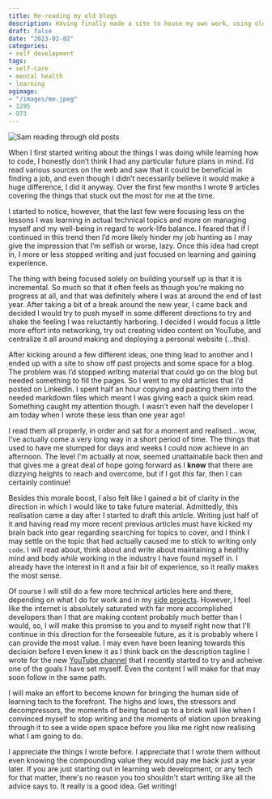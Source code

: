 ```yaml
---
title: Re-reading my old blogs
description: Having finally made a site to house my own work, using old material from a year ago had some unexpected benefits.
draft: false
date: "2023-02-02"
categories:
- self development
tags:
- self-care
- mental health
- learning
ogimage:
- "/images/me.jpeg"
- 1295
- 973
---
```


![Sam reading through old posts](/images/me.jpeg)

When I first started writing about the things I was doing while learning how to code, I honestly don’t think I had any particular future plans in mind. I’d read various sources on the web and saw that it could be beneficial in finding a job, and even though I didn’t necessarily believe it would make a huge difference, I did it anyway. Over the first few months I wrote 9 articles covering the things that stuck out the most for me at the time. 

I started to notice, however, that the last few were focusing less on the lessons I was learning in actual technical topics and more on managing myself and my well-being in regard to work-life balance. I feared that if I continued in this trend then I’d more likely hinder my job hunting as I may give the impression that I’m selfish or worse, lazy. Once this idea had crept in, I more or less stopped writing and just focused on learning and gaining experience.

The thing with being focused solely on building yourself up is that it is incremental. So much so that it often feels as though you’re making no progress at all, and that was definitely where I was at around the end of last year. After taking a bit of a break around the new year, I came back and decided I would try to push myself in some different directions to try and shake the feeling I was reluctantly harboring. I decided I would focus a little more effort into networking, try out creating video content on YouTube, and centralize it all around making and deploying a personal website (...this).

After kicking around a few different ideas, one thing lead to another and I ended up with a site to show off past projects and some space for a blog. The problem was I’d stopped writing material that could go on the blog but needed something to fill the pages. So I went to my old articles that I’d posted on LinkedIn. I spent half an hour copying and pasting them into the needed markdown files which meant I was giving each a quick skim read. Something caught my attention though. I wasn’t even half the developer I am today when I wrote these less than one year ago!

I read them all properly, in order and sat for a moment and realised… wow, I’ve actually come a very long way in a short period of time. The things that used to have me stumped for days and weeks I could now achieve in an afternoon. The level I'm actually at now, seemed unattainable back then and that gives me a great deal of hope going forward as I **know** that there are dizzying heights to reach and overcome, but if I got _this_ far, then I can certainly continue!

Besides this morale boost, I also felt like I gained a bit of clarity in the direction in which I would like to take future material. Admittedly, this realisation came a day after I started to draft this article. Writing just half of it and having read my more recent previous articles must have kicked my brain back into gear regarding searching for topics to cover, and I think I may settle on the topic that had actually caused me to stick to writing only `code`. I will read about, think about and write about maintaining a healthy mind and body _while_ working in the industry I have found myself in. I already have the interest in it and a fair bit of experience, so it really makes the most sense.

Of course I will still do a few more technical articles here and there, depending on what I do for work and in my [side projects](/projects/). However, I feel like the internet is absolutely saturated with far more accomplished developers than I that are making content probably much better than I would, so, I will make this promise to you and to myself right now that I'll continue in this direction for the forseeable future, as it is probably where I can provide the most value. I may even have been leaning towards this decision before I even knew it as I think back on the description tagline I wrote for the new [YouTube channel](https://www.youtube.com/@Mizouzie/about) that I recently started to try and acheive one of the goals I have set myself. Even the content I will make for that may soon follow in the same path.

I will make an effort to become known for bringing the human side of learning tech to the forefront. The highs and lows, the stressors and decompressors, the moments of being faced up to a brick wall like when I convinced myself to stop writing and the moments of elation upon breaking through it to see a wide open space before you like me right now realising what I am going to do.

I appreciate the things I wrote before. I appreciate that I wrote them without even knowing the compounding value they would pay me back just a year later. If you are just starting out in learning web development, or any tech for that matter, there's no reason you too shouldn't start writing like all the advice says to. It really is a good idea. Get writing!
